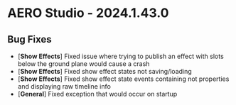 # AERO Studio - 2024.1.43.0

## Bug Fixes

- [**Show Effects**] Fixed issue where trying to publish an effect with slots below the ground plane would cause a crash
- [**Show Effects**] Fixed show effect states not saving/loading
- [**Show Effects**] Fixed show effect state events containing not properties and displaying raw timeline info
- [**General**] Fixed exception that would occur on startup
